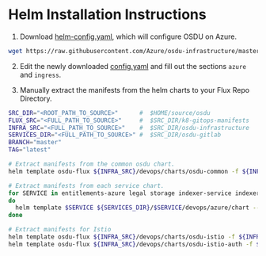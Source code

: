 # Helm Installation Instructions

1. Download [helm-config.yaml](https://raw.githubusercontent.com/Azure/osdu-infrastructure/master/devops/helm-config.yaml), which will configure OSDU on Azure.

```bash
wget https://raw.githubusercontent.com/Azure/osdu-infrastructure/master/devops/helm-config.yaml -O config.yaml
```

2. Edit the newly downloaded [config.yaml](https://raw.githubusercontent.com/Azure/osdu-infrastructure/master/devops/helm-config.yaml) and fill out the sections `azure` and `ingress`.

3. Manually extract the manifests from the helm charts to your Flux Repo Directory.

```bash
SRC_DIR="<ROOT_PATH_TO_SOURCE>"      #  $HOME/source/osdu
FLUX_SRC="<FULL_PATH_TO_SOURCE>"     #  $SRC_DIR/k8-gitops-manifests
INFRA_SRC="<FULL_PATH_TO_SOURCE>"    #  $SRC_DIR/osdu-infrastructure
SERVICES_DIR="<FULL_PATH_TO_SOURCE>" #  $SRC_DIR/osdu-gitlab
BRANCH="master"
TAG="latest"

# Extract manifests from the common osdu chart.
helm template osdu-flux ${INFRA_SRC}/devops/charts/osdu-common -f ${INFRA_SRC}/devops/config.yaml > ${FLUX_SRC}/providers/azure/hld-registry/azure-common.yaml

# Extract manifests from each service chart.
for SERVICE in entitlements-azure legal storage indexer-service indexer-queue search-service ;
do
  helm template $SERVICE ${SERVICES_DIR}/$SERVICE/devops/azure/chart --set image.branch=$BRANCH --set image.tag=$TAG > ${FLUX_SRC}/providers/azure/hld-registry/$SERVICE.yaml
done

# Extract manifests for Istio
helm template osdu-flux ${INFRA_SRC}/devops/charts/osdu-istio -f ${INFRA_SRC}/devops/config.yaml > ${FLUX_SRC}/providers/azure/hld-registry/osdu-istio.yaml
helm template osdu-flux ${INFRA_SRC}/devops/charts/osdu-istio-auth -f ${INFRA_SRC}/devops/config.yaml > ${FLUX_SRC}/providers/azure/hld-registry/osdu-istio-auth.yaml
```
